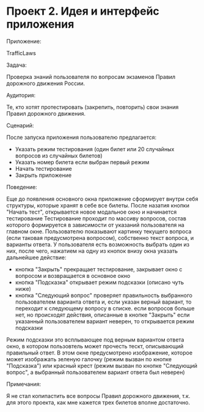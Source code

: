Проект 2. Идея и интерфейс приложения
=============

Приложение: 

TrafficLaws


Задача:

Проверка знаний пользователя по вопросам экзаменов Правил дорожного движения России.


Аудитория:

Те, кто хотят протестировать (закрепить, повторить) свои знания Правил дорожного движения.


Сценарий:

После запуска приложения пользователю предлагается:
 - Указать режим тестирования (один билет или 20 случайных вопросов из случайных билетов)
 - Указать номер билета если выбран первый режим
 - Начать тестирование
 - Закрыть приложение
 

Поведение:

Еще до появления основного окна приложение сформирует внутри себя структуры, которые хранят в себе все билеты.
После назатия кнопки "Начать тест", открывается новое модальное окно и начинается тестирование
Тестирование проходит по массиву вопросов, состав которого формируется в зависимости от указаний пользователя на главном окне.
Пользователю показывают картинку текущего вопроса (если таковая предусмотрена вопросом), собственно текст вопроса, и варианты ответа.
У пользователя есть возможность выбрать один из них, после чего, нажатием на одну из кнопок внизу окна указать дальнейшее действие:
 - кнопка "Закрыть" прекращает тестирование, закрывает окно с вопросом и возвращается в основное окно
 - кнопка "Подсказка" открывает режим подсказки (описано чуть ниже)
 - кнопка "Следующий вопрос" проверяет правильность выбранного пользователем варианта ответа и, если указан верный вариант, то переходит к следующему вопросу в списке.
   если вопросов больше нет, но происходят действия, описанные в кнопке "Закрыть"
   если указанный пользователем вариант неверен, то открывается режим подсказки
   
Режим подсказки это всплывающее под верным вариантом ответа окно, в котором пользовтель может прочесть тескт, описывающий правильный ответ.
В этом окне предусмотрено изображение, которое может изображать зеленую галочку (режим вызван по кнопке "Подсказка") или
красный крест (режим вызван по кнопке "Следующий вопрос", а выбранный пользователем вариант ответа был неверен)


Примечания:

Я не стал копипастить все вопросы Правил дорожного движения, т.к. для этого проекта, как мне кажется трех билетов вполне достаточно.

